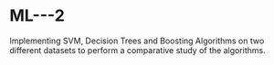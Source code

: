 # ML---2
Implementing SVM, Decision Trees and Boosting Algorithms on two different datasets to perform a comparative study of the algorithms.
